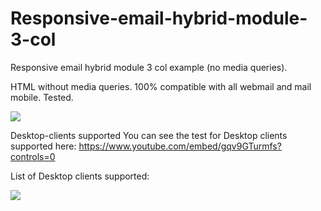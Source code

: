# Responsive-email-hybrid-module-3-col
Responsive email hybrid module 3 col example (no media queries).

HTML without media queries.
100% compatible with all webmail and mail mobile.
Tested.


<img src="http://recmaresth.loading.net/images/image-example.jpg">


Desktop-clients supported
You can see the test for Desktop clients supported here:
https://www.youtube.com/embed/gqv9GTurmfs?controls=0
<br>

List of Desktop clients supported:

<img src="http://recmaresth.loading.net/images/desktop-clients-supported.jpg">


